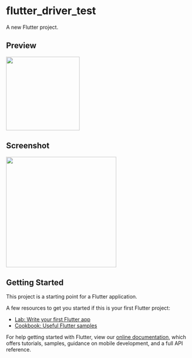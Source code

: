 # flutter_driver_test

A new Flutter project.

## Preview
<img src="https://itb1zox370.execute-api.us-east-1.amazonaws.com/dev/showcase/?repo=Tomino2112/flutter_driver_test&target=test_driver/app_showcase" width="200" />

## Screenshot
<img src="https://itb1zox370.execute-api.us-east-1.amazonaws.com/dev/showcase/?repo=Tomino2112/flutter_driver_test" width="300" />

## Getting Started

This project is a starting point for a Flutter application.

A few resources to get you started if this is your first Flutter project:

- [Lab: Write your first Flutter app](https://flutter.io/docs/get-started/codelab)
- [Cookbook: Useful Flutter samples](https://flutter.io/docs/cookbook)

For help getting started with Flutter, view our 
[online documentation](https://flutter.io/docs), which offers tutorials, 
samples, guidance on mobile development, and a full API reference.
